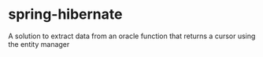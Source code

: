 # spring-hibernate
A solution to extract data from an oracle function that returns a cursor using the entity manager
